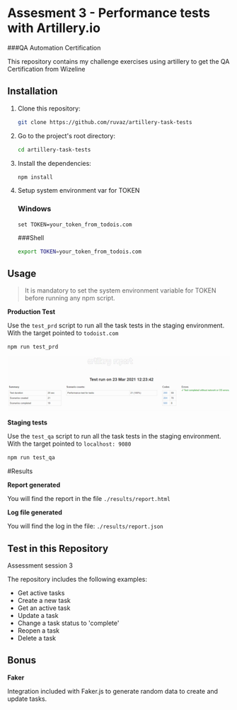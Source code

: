 # Assesment 3 - Performance tests with Artillery.io
###QA Automation Certification

This repository contains my challenge exercises using artillery to get the QA Certification from Wizeline

## Installation

1. Clone this repository:

    ```sh
    git clone https://github.com/ruvaz/artillery-task-tests
    ```

2. Go to the project's root directory:

    ```sh
    cd artillery-task-tests
    ```

3. Install the dependencies:

    ```sh
    npm install 
    ```
4. Setup system environment var for TOKEN

   ### Windows
   
   ```
   set TOKEN=your_token_from_todois.com
   ```

   ###Shell
   
   ```sh
   export TOKEN=your_token_from_todois.com
   ```

## Usage

>It is mandatory to set the system environment variable for TOKEN before running any npm script.

**Production Test**

Use the `test_prd` script to run all the task tests in the staging environment. With the target pointed to `todoist.com`

```sh
npm run test_prd
```

![Performance PRD Report](performancesReport.png "Performance PRD Report")

**Staging tests**

Use the `test_qa` script to run all the task tests in the staging environment. With the target pointed to `localhost: 9080`

```sh
npm run test_qa
```


#Results

**Report generated**

You will find the report in the file `./results/report.html` 

**Log file generated**

You will find the log in the file: `./results/report.json` 
 

## Test in this Repository

Assessment session 3

The repository includes the following examples:

- Get active tasks 
- Create a new task
- Get an active task
- Update a task
- Change a task status to 'complete'
- Reopen a task
- Delete a task


## Bonus

**Faker**

Integration included with Faker.js to generate random data to create and update tasks. 
